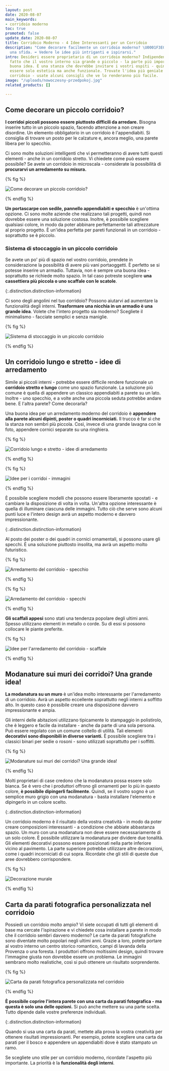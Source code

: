 ```yaml
---
layout: post
date: 2020-08-07
main_keywords:
- corridoio moderno
toc: true
promoted: false
update_date: 2020-08-07
title: Corridoio Moderno - 4 Idee Interessanti per un Corridoio
description: "Come decorare facilmente un corridoio moderno? \U0001F3E0 Non deve essere
  una sfida. ➡️ Vedere le idee più intriganti e ispirarsi."
intro: Desideri essere proprietario di un corridoio moderno? Indipendentemente dal
  fatto che il vostro interno sia grande o piccolo - la parte più importante è una
  buona idea. È una stanza che dovrebbe invitare i vostri ospiti - quindi non dovrebbe
  essere solo estetica ma anche funzionale. Trovate l'idea più geniale per il vostro
  corridoio - usate alcuni consigli che ve lo renderanno più facile.
image: "/uploads/nowoczesny-przedpokoj.jpg"
related_products: []

---
```

## Come decorare un piccolo corridoio?

**I corridoi piccoli possono essere piuttosto difficili da arredare.** Bisogna inserire tutto in un piccolo spazio, facendo attenzione a non creare disordine. Un elemento obbligatorio in un corridoio è l'appendiabiti. Si consiglia di trovare un posto per le calzature e, ancora meglio, una parete libera per lo specchio.

Ci sono molte soluzioni intelligenti che vi permetteranno di avere tutti questi elementi - anche in un corridoio stretto. Vi chiedete come può essere possibile? Se avete un corridoio in microscala - considerate la possibilità di **procurarvi un arredamento su misura.**

{% fig %}

![Come decorare un piccolo corridoio?](/uploads/maly-przedpokoj.jpg "Come decorare un piccolo corridoio?")

{% endfig %}

**Un portascarpe con sedile, pannello appendiabiti e specchio** è un'ottima opzione. Ci sono molte aziende che realizzano tali progetti, quindi non dovrebbe essere una soluzione costosa. Inoltre, è possibile scegliere qualsiasi colore, in modo da poter abbinare perfettamente tali attrezzature al proprio progetto. È un'idea perfetta per pareti funzionali in un corridoio - soprattutto se è piccolo.

### Sistema di stoccaggio in un piccolo corridoio

Se avete un po' più di spazio nel vostro corridoio, prendete in considerazione la possibilità di avere più vani portaoggetti. È perfetto se si potesse inserire un armadio. Tuttavia, non è sempre una buona idea - soprattutto se richiede molto spazio. In tal caso potreste scegliere **una cassettiera più piccola o uno scaffale con le scatole**.

{:.distinction.distinction-information}

Ci sono degli angolini nel tuo corridoio? Possono aiutarvi ad aumentare la funzionalità degli interni. **Trasformare una nicchia in un armadio è una grande idea**. Volete che l'intero progetto sia moderno? Scegliete il minimalismo - facciate semplici e senza maniglie.

{% fig %}

![Sistema di stoccaggio in un piccolo corridoio](/uploads/duzy-bialy-nowoczesny-przedpokoj.jpg "Sistema di stoccaggio in un piccolo corridoio")

{% endfig %}

## Un corridoio lungo e stretto - idee di arredamento

Simile ai piccoli interni - potrebbe essere difficile rendere funzionale un **corridoio stretto e lungo** come uno spazio funzionale. La soluzione più comune è quella di appendere un classico appendiabiti a parete su un lato. Inoltre - uno specchio, e a volte anche una piccola seduta potrebbe andare bene. E l'altra parete? Come decorarla?

Una buona idea per un arredamento moderno del corridoio è **appendere alla parete alcuni dipinti, poster o quadri incorniciati.** Il trucco è far sì che la stanza non sembri più piccola. Così, invece di una grande lavagna con le foto, appendere cornici separate su una ringhiera.

{% fig %}

![Corridoio lungo e stretto - idee di arredamento](/uploads/obrazy-na-scianie.jpg "Corridoio lungo e stretto - idee di arredamento")

{% endfig %}

{% fig %}

![Idee per i corridoi - immagini](/uploads/nowoczesny-przedpokoj-obrazy.jpg "Idee per i corridoi - immagini")

{% endfig %}

È possibile scegliere modelli che possono essere liberamente spostati - e cambiare la disposizione di volta in volta. Un'altra opzione interessante è quella di illuminare ciascuna delle immagini. Tutto ciò che serve sono alcuni punti luce e l'intero design avrà un aspetto moderno e davvero impressionante.

{:.distinction.distinction-information}

Al posto dei poster o dei quadri in cornici ornamentali, si possono usare gli specchi. È una soluzione piuttosto insolita, ma avrà un aspetto molto futuristico.

{% fig %}

![Arredamento del corridoio - specchio](/uploads/lustra-na-scianie.jpg "Arredamento del corridoio - specchio")

{% endfig %}

{% fig %}

![Arredamento del corridoio - specchi](/uploads/rozne-lustra-na-scianie.jpg "Arredamento del corridoio - specchi")

{% endfig %}

**Gli scaffali appesi** sono stati una tendenza popolare degli ultimi anni. Spesso utilizzano elementi in metallo o corde. Su di essi si possono collocare le piante preferite.

{% fig %}

![Idee per l'arredamento del corridoio - scaffale](/uploads/polki-z-kwiatami-przedpokoj.jpg "Idee per l'arredamento del corridoio - scaffale")

{% endfig %}

## Modanature sui muri dei corridoi? Una grande idea!

**La modanatura su un muro** è un'idea molto interessante per l'arredamento di un corridoio. Avrà un aspetto eccellente soprattutto negli interni a soffitto alto. In questo caso è possibile creare una disposizione davvero impressionante e ampia.

Gli interni delle abitazioni utilizzano tipicamente lo stampaggio in polistirolo, che è leggero e facile da installare - anche da parte di una sola persona. Può essere regolato con un comune coltello di utilità. Tali elementi **decorativi sono disponibili in diverse varianti.** È possibile scegliere tra i classici binari per sedie o rosoni - sono utilizzati soprattutto per i soffitti.

{% fig %}

![Modanature sui muri dei corridoi? Una grande idea!](/uploads/sztukateria-na-scianie-korytarz.jpg "Modanature sui muri dei corridoi? Una grande idea!")

{% endfig %}

Molti proprietari di case credono che la modanatura possa essere solo bianca. Se è vero che i produttori offrono gli ornamenti per lo più in questo colore, **è possibile dipingerli facilmente**. Quindi, se il vostro sogno è un semplice muro grigio con una modanatura - basta installare l'elemento e dipingerlo in un colore scelto.

{:.distinction.distinction-information}

Un corridoio moderno è il risultato della vostra creatività - in modo da poter creare composizioni interessanti - a condizione che abbiate abbastanza spazio. Un muro con una modanatura non deve essere necessariamente di un solo colore. È possibile utilizzare la modanatura per dividere due tonalità. Gli elementi decorativi possono essere posizionati nella parte inferiore vicino al pavimento. La parte superiore potrebbe utilizzare altre decorazioni, come i quadri incorniciati di cui sopra. Ricordate che gli stili di queste due aree dovrebbero corrispondere.

{% fig %}

![Decorazione murale](/uploads/sztukateria-na-scianie-przedpokoj.jpg "Decorazione murale")

{% endfig %}

## Carta da parati fotografica personalizzata nel corridoio

Possiedi un corridoio molto ampio? Vi siete occupati di tutti gli elementi di base ma cercate l'ispirazione e vi chiedete cosa installare a parete in modo che il corridoio sembri davvero moderno? Le carte da parati fotografiche sono diventate molto popolari negli ultimi anni. Grazie a loro, potete portare al vostro interno un centro storico romantico, campi di lavanda della Provenza o una foresta. I produttori offrono moltissimi design, quindi trovare l'immagine giusta non dovrebbe essere un problema. Le immagini sembrano molto realistiche, così si può ottenere un risultato sorprendente.

{% fig %}

![Carta da parati fotografica personalizzata nel corridoio](/uploads/nowoczesny-przedpokoj-fototapeta.jpg "Carta da parati fotografica personalizzata nel corridoio")

{% endfig %}

**È possibile coprire l'intera parete con una carta da parati fotografica - ma questa è solo una delle opzioni.** Si può anche mettere su una parte scelta. Tutto dipende dalle vostre preferenze individuali.

{:.distinction.distinction-information}

Quando si usa una carta da parati, mettete alla prova la vostra creatività per ottenere risultati impressionanti. Per esempio, potete scegliere una carta da parati per il bosco e appendere un appendiabiti dove è stato stampato un ramo.

Se scegliete uno stile per un corridoio moderno, ricordate l'aspetto più importante. La priorità è la **funzionalità degli interni**.